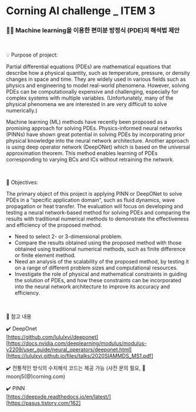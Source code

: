 # Corning AI challenge _ ITEM 3

### 🏴‍☠️ Machine learning을 이용한 편미분 방정식 (PDE)의 해석법 제안

<br/>

💡 Purpose of project:

Partial differential equations (PDEs) are mathematical equations that describe how a physical quantity, such as temperature, pressure, or density changes in space and time. They are widely used in various fields such as physics and engineering to model real-world phenomena. However, solving PDEs can be computationally expensive and challenging, especially for complex systems with multiple variables. (Unfortunately, many of the physical phenomena we are interested in are very difficult to solve numerically.)

Machine learning (ML) methods have recently been proposed as a promising approach for solving PDEs. Physics-informed neural networks (PINNs) have shown great potential in solving PDEs by incorporating prior physical knowledge into the neural network architecture. Another approach is using deep operator network (DeepONet) which is based on the universal approximation theorem. This method enables learning of PDEs corresponding to varying BCs and ICs without retraining the network.


<br/>

🔑 Objectives:

The primary object of this project is applying PINN or DeepONet to solve PDEs in a “specific application domain”, such as fluid dynamics, wave propagation or heat transfer. The evaluation will focus on developing and testing a neural network-based method for solving PDEs and comparing the results with traditional numerical methods to demonstrate the effectiveness and efficiency of the proposed method.

   * Need to select 2- or 3-dimensional problem.
   * Compare the results obtained using the proposed method with those obtained using traditional numerical methods, such as finite difference or finite element method.
   * Need an analysis of the scalability of the proposed method, by testing it on a range of different problem sizes and computational resources.
   * Investigate the role of physical and mathematical constraints in guiding the solution of PDEs, and how these constraints can be incorporated into the neural network architecture to improve its accuracy and efficiency.


<br/>

📖 참고 내용  

✔️ DeepOnet <br/> [https://github.com/lululxvi/deeponet] <br/> [https://docs.nvidia.com/deeplearning/modulus/modulus-v2209/user_guide/neural_operators/deeponet.html] <br/> [https://lululxvi.github.io/files/talks/2020SIAMMDS_MS1.pdf]

✔️ 전통적인 방식의 수치해석 코드는 제공 가능 (사전 문의 필요,  📧moonj5(@)corning.com)

✔️ PINN  <br/> [https://deepxde.readthedocs.io/en/latest/] <br/> [https://pasus.tistory.com/162]
